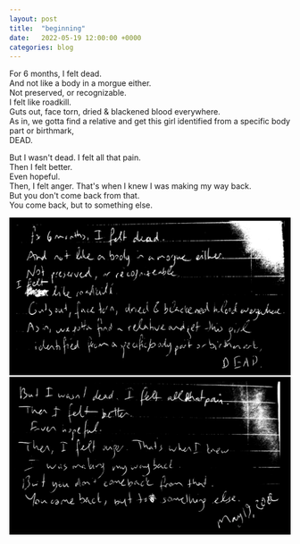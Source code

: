 ```yaml
---
layout: post
title:  "beginning"
date:   2022-05-19 12:00:00 +0000
categories: blog
---
```

For 6 months, I felt dead.  
And not like a body in a morgue either.  
Not preserved, or recognizable.  
I felt like roadkill.  
Guts out, face torn, dried & blackened blood everywhere.  
As in, we gotta find a relative and get this girl identified from a specific body part or birthmark,  
DEAD.

But I wasn't dead. I felt all that pain.  
Then I felt better.  
Even hopeful.  
Then, I felt anger. That's when I knew I was making my way back.  
But you don't come back from that.  
You come back, but to something else.

![beginning 1](/assets/images/beginning1.png)
![beginning 2](/assets/images/beginning2.png)
